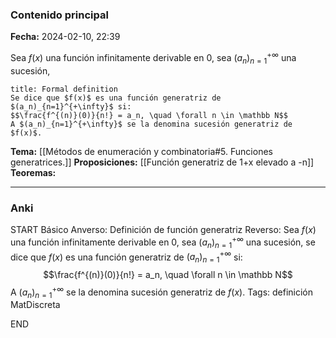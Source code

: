 ### Contenido principal

**Fecha:** 2024-02-10, 22:39

Sea $f(x)$ una función infinitamente derivable en $0$, sea $(a_n)_{n=1}^{+\infty}$ una sucesión,

```ad-formal
title: Formal definition
Se dice que $f(x)$ es una función generatriz de $(a_n)_{n=1}^{+\infty}$ si:
$$\frac{f^{(n)}(0)}{n!} = a_n, \quad \forall n \in \mathbb N$$
A $(a_n)_{n=1}^{+\infty}$ se la denomina sucesión generatriz de $f(x)$.
```

**Tema:** [[Métodos de enumeración y combinatoria#5. Funciones generatrices.]]
**Proposiciones:** [[Función generatriz de 1+x elevado a -n]]
**Teoremas:**

---
### Anki

START
Básico
Anverso: Definición de función generatriz
Reverso: Sea $f(x)$ una función infinitamente derivable en $0$, sea $(a_n)_{n=1}^{+\infty}$ una sucesión, se dice que $f(x)$ es una función generatriz de $(a_n)_{n=1}^{+\infty}$ si:
$$\frac{f^{(n)}(0)}{n!} = a_n, \quad \forall n \in \mathbb N$$
A $(a_n)_{n=1}^{+\infty}$ se la denomina sucesión generatriz de $f(x)$.
Tags: definición MatDiscreta
<!--ID: 1707764224971-->
END